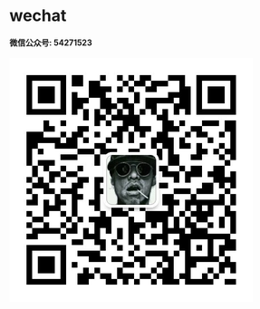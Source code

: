 # wechat
#### 微信公众号: 54271523
![](https://github.com/jiangchong027/wechat/blob/master/src/main/webapp/image/qrcode.jpg "公众号二维码")
